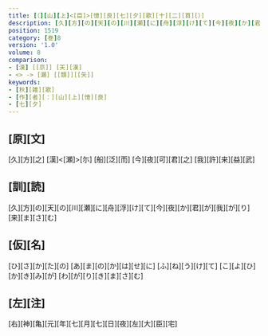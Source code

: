 ```yaml
---
title: [（][山][上]<[臣]>[憶][良][七][夕][歌][十][二][首][）]
description: [久][方][の][天][の][川][瀬][に][舟][浮][け][て][今][夜][か][君][が][我][が][り][来][ま][さ][む]
position: 1519
category: [巻]8
version: '1.0'
volume: 8
comparison:
- [漢] [[京]] [天][漢]
- <> -> [瀬] [[類]][[矢]]
keywords:
- [秋][雑][歌]
- [作][者][：][山][上][憶][良]
- [七][夕]
---
```


## [原][文]

[久][方][之] [漢]<[瀬]>[尓] [船][泛][而] [今][夜][可][君][之] [我][許][来][益][武]

## [訓][読]

[久][方][の][天][の][川][瀬][に][舟][浮][け][て][今][夜][か][君][が][我][が][り][来][ま][さ][む]

## [仮][名]

[ひ][さ][か][た][の] [あ][ま][の][か][は][せ][に] [ふ][ね][う][け][て] [こ][よ][ひ][か][き][み][が] [わ][が][り][き][ま][さ][む]

## [左][注]

[右][神][亀][元][年][七][月][七][日][夜][左][大][臣][宅]
